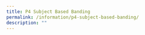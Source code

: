 ```yaml
---
title: P4 Subject Based Banding
permalink: /information/p4-subject-based-banding/
description: ""
---
```

